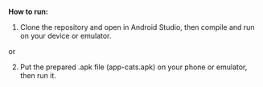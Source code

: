 **How to run:**
1. Clone the repository and open in Android Studio, then compile and run on your device or emulator.

or

2. Put the prepared .apk file (app-cats.apk) on your phone or emulator, then run it.
